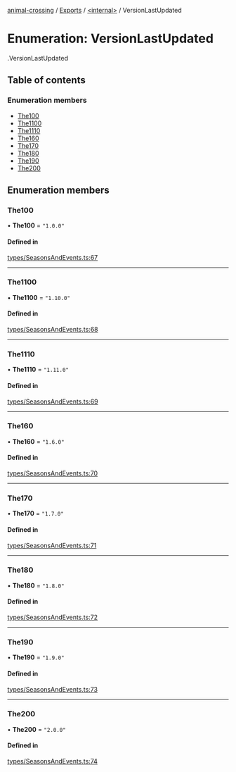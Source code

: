 [animal-crossing](../README.md) / [Exports](../modules.md) / [<internal\>](../modules/internal_.md) / VersionLastUpdated

# Enumeration: VersionLastUpdated

[<internal>](../modules/internal_.md).VersionLastUpdated

## Table of contents

### Enumeration members

- [The100](internal_.VersionLastUpdated.md#the100)
- [The1100](internal_.VersionLastUpdated.md#the1100)
- [The1110](internal_.VersionLastUpdated.md#the1110)
- [The160](internal_.VersionLastUpdated.md#the160)
- [The170](internal_.VersionLastUpdated.md#the170)
- [The180](internal_.VersionLastUpdated.md#the180)
- [The190](internal_.VersionLastUpdated.md#the190)
- [The200](internal_.VersionLastUpdated.md#the200)

## Enumeration members

### The100

• **The100** = `"1.0.0"`

#### Defined in

[types/SeasonsAndEvents.ts:67](https://github.com/Norviah/animal-crossing/blob/d6e407b/module/types/SeasonsAndEvents.ts#L67)

___

### The1100

• **The1100** = `"1.10.0"`

#### Defined in

[types/SeasonsAndEvents.ts:68](https://github.com/Norviah/animal-crossing/blob/d6e407b/module/types/SeasonsAndEvents.ts#L68)

___

### The1110

• **The1110** = `"1.11.0"`

#### Defined in

[types/SeasonsAndEvents.ts:69](https://github.com/Norviah/animal-crossing/blob/d6e407b/module/types/SeasonsAndEvents.ts#L69)

___

### The160

• **The160** = `"1.6.0"`

#### Defined in

[types/SeasonsAndEvents.ts:70](https://github.com/Norviah/animal-crossing/blob/d6e407b/module/types/SeasonsAndEvents.ts#L70)

___

### The170

• **The170** = `"1.7.0"`

#### Defined in

[types/SeasonsAndEvents.ts:71](https://github.com/Norviah/animal-crossing/blob/d6e407b/module/types/SeasonsAndEvents.ts#L71)

___

### The180

• **The180** = `"1.8.0"`

#### Defined in

[types/SeasonsAndEvents.ts:72](https://github.com/Norviah/animal-crossing/blob/d6e407b/module/types/SeasonsAndEvents.ts#L72)

___

### The190

• **The190** = `"1.9.0"`

#### Defined in

[types/SeasonsAndEvents.ts:73](https://github.com/Norviah/animal-crossing/blob/d6e407b/module/types/SeasonsAndEvents.ts#L73)

___

### The200

• **The200** = `"2.0.0"`

#### Defined in

[types/SeasonsAndEvents.ts:74](https://github.com/Norviah/animal-crossing/blob/d6e407b/module/types/SeasonsAndEvents.ts#L74)
